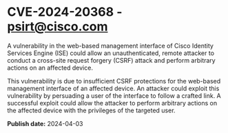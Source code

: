 # CVE-2024-20368 - psirt@cisco.com

A vulnerability in the web-based management interface of Cisco Identity Services Engine (ISE) could allow an unauthenticated, remote attacker to conduct a cross-site request forgery (CSRF) attack and perform arbitrary actions on an affected device.
 This vulnerability is due to insufficient CSRF protections for the web-based management interface of an affected device. An attacker could exploit this vulnerability by persuading a user of the interface to follow a crafted link. A successful exploit could allow the attacker to perform arbitrary actions on the affected device with the privileges of the targeted user.

**Publish date:** 2024-04-03
